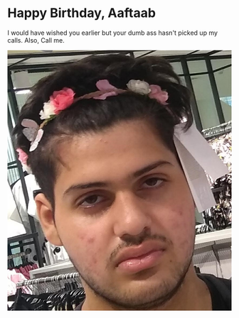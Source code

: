 # Happy Birthday, Aaftaab
I would have wished you earlier but your dumb ass hasn't picked up my calls. Also, Call me.

<img src="aafu.jpg"
     alt="fool"
     style="float: left; margin-right: 10px;" style="width:300px;height:300px;"/>

